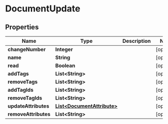 
# DocumentUpdate

## Properties
Name | Type | Description | Notes
------------ | ------------- | ------------- | -------------
**changeNumber** | **Integer** |  |  [optional]
**name** | **String** |  |  [optional]
**read** | **Boolean** |  |  [optional]
**addTags** | **List&lt;String&gt;** |  |  [optional]
**removeTags** | **List&lt;String&gt;** |  |  [optional]
**addTagIds** | **List&lt;String&gt;** |  |  [optional]
**removeTagIds** | **List&lt;String&gt;** |  |  [optional]
**updateAttributes** | [**List&lt;DocumentAttribute&gt;**](DocumentAttribute.md) |  |  [optional]
**removeAttributes** | **List&lt;String&gt;** |  |  [optional]



